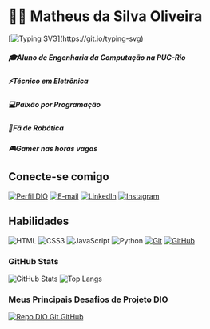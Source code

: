 # 🧑‍💻 Matheus da Silva Oliveira

[![Typing SVG](https://readme-typing-svg.herokuapp.com/?color=00CED1&size=35&center=true&vCenter=true&width=1000&lines=Olá,+Seja+Bem-vindo!+:%29;Vamos+Codar!!!;)](https://git.io/typing-svg)

##### 🎓Aluno de Engenharia da Computação na PUC-Rio
##### ⚡Técnico em Eletrônica
##### 💻Paixão por Programação
##### 🤖Fã de Robótica
##### 🎮Gamer nas horas vagas


## Conecte-se comigo

[![Perfil DIO](https://img.shields.io/badge/-Meu%20Perfil%20na%20DIO-30A3DC?style=for-the-badge)](https://www.dio.me/users/matheusdasilvaoliveira2004)
[![E-mail](https://img.shields.io/badge/-Email-D14836?style=for-the-badge&logo=gmail&logoColor=FFF)](mailto:devmatheusoliveira01@gmail.com)
[![LinkedIn](https://img.shields.io/badge/-LinkedIn-0077B5?style=for-the-badge&logo=linkedin&logoColor=FFF)](https://www.linkedin.com/in/matheus-da-silva-oliveira-2558ab234/)
[![Instagram](https://img.shields.io/badge/-Instagram-CD5C5C?style=for-the-badge&logo=instagram&logoColor=FFF)](mailto:devmatheusoliveira01@gmail.com)

## Habilidades

![HTML](https://img.shields.io/badge/HTML-D14836?style=for-the-badge&logo=html5&logoColor=FFF)
![CSS3](https://img.shields.io/badge/CSS3-4169E1?style=for-the-badge&logo=css3&logoColor=FFF)
![JavaScript](https://img.shields.io/badge/JavaScript-F7DF1E?style=for-the-badge&logo=javascript&logoColor=000)
![Python](https://img.shields.io/badge/Python-3776AB?style=for-the-badge&logo=python&logoColor=FFF)
[![Git](https://img.shields.io/badge/Git-E44C30?style=for-the-badge&logo=git&logoColor=FFF)](https://git-scm.com/doc)
[![GitHub](https://img.shields.io/badge/GitHub-100000?style=for-the-badge&logo=github&logoColor=FFF)](https://docs.github.com/)

### GitHub Stats

![GitHub Stats](https://github-readme-stats.vercel.app/api?username=matheusdasilvaoliveira&theme=transparent&bg_color=000&border_color=30A3DC&show_icons=true&icon_color=30A3DC&title_color=E94D5F&text_color=FFF)
![Top Langs](https://github-readme-stats-git-masterrstaa-rickstaa.vercel.app/api/top-langs/?username=matheusdasilvaoliveira&layout=compact&bg_color=000&border_color=30A3DC&title_color=E94D5F&text_color=FFF)

### Meus Principais Desafios de Projeto DIO

[![Repo DIO Git GitHub](https://github-readme-stats.vercel.app/api/pin/?username=elidianaandrade&repo=dio-lab-open-source&bg_color=000&border_color=30A3DC&show_icons=true&icon_color=30A3DC&title_color=E94D5F&text_color=FFF)](https://github.com/elidianaandrade/dio-lab-open-source)
